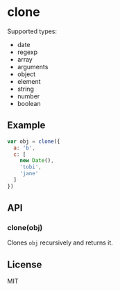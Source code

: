 
# clone

  Supported types:

+ date
+ regexp
+ array
+ arguments
+ object
+ element
+ string
+ number
+ boolean

## Example

```js
var obj = clone({
  a: 'b',
  c: [
    new Date(),
    'tobi',
    'jane'
  ]
})
```

## API

### clone(obj)

  Clones `obj` recursively and returns it.

## License

MIT
